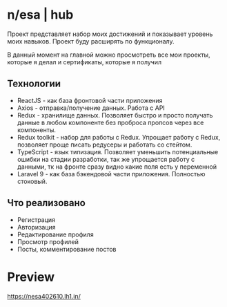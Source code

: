 # n/esa | hub

Проект представляет набор моих достижений и показывает уровень моих навыков. 
Проект буду расширять по функционалу. 

В данный момент на главной можно просмотреть все мои проекты, которые я делал и сертификаты, которые я получил

## Технологии
* ReactJS - как база фронтовой части приложения
* Axios - отправка/получение данных. Работа с API
* Redux - хранилище данных. Позволяет быстро и просто получать данные в любом компоненте без проброса пропсов через все компоненты.
* Redux toolkit - набор для работы с Redux. Упрощает работу с Redux, позволяет проще писать редусеры и работать со стейтом. 
* TypeScript - язык типизация. Позволяет уменьшить потенциальные ошибки на стадии разработки, так же упрощается работу с данными, тк на фронте сразу видно какие поля есть у переменной
* Laravel 9 - как база бэкендовой части приложения. Полностью стоковый. 

## Что реализовано
* Регистрация
* Авторизация
* Редактирование профиля
* Просмотр профилей
* Посты, комментирование постов


# Preview
https://nesa402610.lh1.in/
